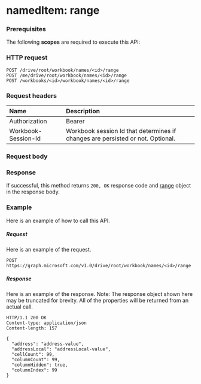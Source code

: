 # namedItem: range


### Prerequisites
The following **scopes** are required to execute this API: 
### HTTP request
<!-- { "blockType": "ignored" } -->
```http
POST /drive/root/workbook/names/<id>/range
POST /me/drive/root/workbook/names/<id>/range
POST /workbooks/<id>/workbook/names/<id>/range

```
### Request headers
| Name       | Description|
|:---------------|:----------|
| Authorization  | Bearer <code>|
| Workbook-Session-Id  | Workbook session Id that determines if changes are persisted or not. Optional.|

### Request body

### Response
If successful, this method returns `200, OK` response code and [range](../resources/range.md) object in the response body.

### Example
Here is an example of how to call this API.
##### Request
Here is an example of the request.
<!-- {
  "blockType": "request",
  "name": "nameditem_range"
}-->
```http
POST https://graph.microsoft.com/v1.0/drive/root/workbook/names/<id>/range
```

##### Response
Here is an example of the response. Note: The response object shown here may be truncated for brevity. All of the properties will be returned from an actual call.
<!-- {
  "blockType": "response",
  "truncated": true,
  "@odata.type": "microsoft.graph.range"
} -->
```http
HTTP/1.1 200 OK
Content-type: application/json
Content-length: 157

{
  "address": "address-value",
  "addressLocal": "addressLocal-value",
  "cellCount": 99,
  "columnCount": 99,
  "columnHidden": true,
  "columnIndex": 99
}
```

<!-- uuid: 8fcb5dbc-d5aa-4681-8e31-b001d5168d79
2015-10-25 14:57:30 UTC -->
<!-- {
  "type": "#page.annotation",
  "description": "namedItem: range",
  "keywords": "",
  "section": "documentation",
  "tocPath": ""
}-->